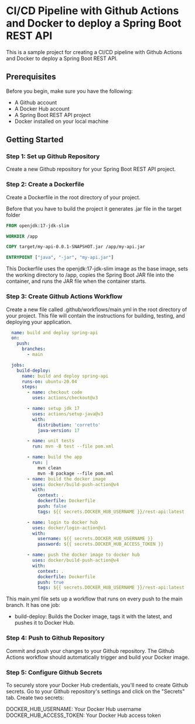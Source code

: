# CI/CD Pipeline with Github Actions and Docker to deploy a Spring Boot REST API

This is a sample project for creating a CI/CD pipeline with Github Actions and Docker to deploy a Spring Boot REST API.

## Prerequisites

Before you begin, make sure you have the following:

- A Github account
- A Docker Hub account
- A Spring Boot REST API project
- Docker installed on your local machine


## Getting Started

### Step 1: Set up Github Repository

Create a new Github repository for your Spring Boot REST API project.

### Step 2: Create a Dockerfile

Create a Dockerfile in the root directory of your project. 

Before that you have to build the project it generates .jar file in the target folder 

```Dockerfile
FROM openjdk:17-jdk-slim

WORKDIR /app

COPY target/my-api-0.0.1-SNAPSHOT.jar /app/my-api.jar

ENTRYPOINT ["java", "-jar", "my-api.jar"]
```

This Dockerfile uses the openjdk:17-jdk-slim image as the base image, sets the working directory to /app, copies the Spring Boot JAR file into the container, and runs the JAR file when the container starts.

### Step 3: Create Github Actions Workflow

Create a new file called .github/workflows/main.yml in the root directory of your project. This file will contain the instructions for building, testing, and deploying your application.


```main.yml
  name: build and deploy spring-api
  on:
    push:
      branches:
        - main

  jobs:
    build-deploy:
      name: build and deploy spring-api
      runs-on: ubuntu-20.04
      steps:
        - name: checkout code
          uses: actions/checkout@v3

        - name: setup jdk 17
          uses: actions/setup-java@v3
          with:
            distribution: 'corretto'
            java-version: 17

        - name: unit tests
          run: mvn -B test --file pom.xml

        - name: build the app
          run: |
            mvn clean
            mvn -B package --file pom.xml
        - name: build the docker image
          uses: docker/build-push-action@v4
          with:
            context: .
            dockerfile: Dockerfile
            push: false
            tags: ${{ secrets.DOCKER_HUB_USERNAME }}/rest-api:latest

        - name: login to docker hub
          uses: docker/login-action@v1
          with:
            username: ${{ secrets.DOCKER_HUB_USERNAME }}
            password: ${{ secrets.DOCKER_HUB_ACCESS_TOKEN }}

        - name: push the docker image to docker hub
          uses: docker/build-push-action@v4
          with:
            context: .
            dockerfile: Dockerfile
            push: true
            tags: ${{ secrets.DOCKER_HUB_USERNAME }}/rest-api:latest
```

This main.yml file sets up a workflow that runs on every push to the main branch. It has one job:

- build-deploy: Builds the Docker image, tags it with the latest, and pushes it to Docker Hub.


### Step 4: Push to Github Repository

Commit and push your changes to your Github repository. The Github Actions workflow should automatically trigger and build your Docker image.

### Step 5: Configure Github Secrets

To securely store your Docker Hub credentials, you'll need to create Github secrets. Go to your Github repository's settings and click on the "Secrets" tab. Create two secrets:

DOCKER_HUB_USERNAME: Your Docker Hub username
DOCKER_HUB_ACCESS_TOKEN: Your Docker Hub access token
